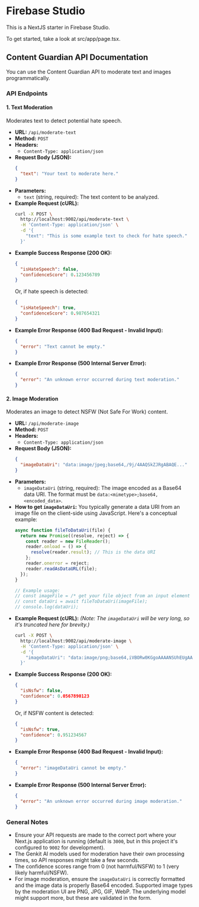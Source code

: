 # Firebase Studio

This is a NextJS starter in Firebase Studio.

To get started, take a look at src/app/page.tsx.

## Content Guardian API Documentation

You can use the Content Guardian API to moderate text and images programmatically.

### API Endpoints

#### 1. Text Moderation

Moderates text to detect potential hate speech.

- **URL:** `/api/moderate-text`
- **Method:** `POST`
- **Headers:**
    - `Content-Type: application/json`
- **Request Body (JSON):**
  ```json
  {
    "text": "Your text to moderate here."
  }
  ```
- **Parameters:**
    - `text` (string, required): The text content to be analyzed.
- **Example Request (cURL):**
  ```bash
  curl -X POST \
    http://localhost:9002/api/moderate-text \
    -H 'Content-Type: application/json' \
    -d '{
      "text": "This is some example text to check for hate speech."
    }'
  ```
- **Example Success Response (200 OK):**
  ```json
  {
    "isHateSpeech": false,
    "confidenceScore": 0.123456789
  }
  ```
  Or, if hate speech is detected:
  ```json
  {
    "isHateSpeech": true,
    "confidenceScore": 0.987654321
  }
  ```
- **Example Error Response (400 Bad Request - Invalid Input):**
  ```json
  {
    "error": "Text cannot be empty."
  }
  ```
- **Example Error Response (500 Internal Server Error):**
  ```json
  {
    "error": "An unknown error occurred during text moderation."
  }
  ```

#### 2. Image Moderation

Moderates an image to detect NSFW (Not Safe For Work) content.

- **URL:** `/api/moderate-image`
- **Method:** `POST`
- **Headers:**
    - `Content-Type: application/json`
- **Request Body (JSON):**
  ```json
  {
    "imageDataUri": "data:image/jpeg;base64,/9j/4AAQSkZJRgABAQE..."
  }
  ```
- **Parameters:**
    - `imageDataUri` (string, required): The image encoded as a Base64 data URI. The format must be `data:<mimetype>;base64,<encoded_data>`.
- **How to get `imageDataUri`:**
  You typically generate a data URI from an image file on the client-side using JavaScript. Here's a conceptual example:
  ```javascript
  async function fileToDataUri(file) {
    return new Promise((resolve, reject) => {
      const reader = new FileReader();
      reader.onload = () => {
        resolve(reader.result); // This is the data URI
      };
      reader.onerror = reject;
      reader.readAsDataURL(file);
    });
  }

  // Example usage:
  // const imageFile = /* get your file object from an input element */;
  // const dataUri = await fileToDataUri(imageFile);
  // console.log(dataUri);
  ```
- **Example Request (cURL):**
  *(Note: The `imageDataUri` will be very long, so it's truncated here for brevity.)*
  ```bash
  curl -X POST \
    http://localhost:9002/api/moderate-image \
    -H 'Content-Type: application/json' \
    -d '{
      "imageDataUri": "data:image/png;base64,iVBORw0KGgoAAAANSUhEUgAAAAUA..."
    }'
  ```
- **Example Success Response (200 OK):**
  ```json
  {
    "isNsfw": false,
    "confidence": 0.0567890123
  }
  ```
  Or, if NSFW content is detected:
  ```json
  {
    "isNsfw": true,
    "confidence": 0.951234567
  }
  ```
- **Example Error Response (400 Bad Request - Invalid Input):**
  ```json
  {
    "error": "imageDataUri cannot be empty."
  }
  ```
- **Example Error Response (500 Internal Server Error):**
  ```json
  {
    "error": "An unknown error occurred during image moderation."
  }
  ```

### General Notes

- Ensure your API requests are made to the correct port where your Next.js application is running (default is `3000`, but in this project it's configured to `9002` for development).
- The Genkit AI models used for moderation have their own processing times, so API responses might take a few seconds.
- The confidence scores range from 0 (not harmful/NSFW) to 1 (very likely harmful/NSFW).
- For image moderation, ensure the `imageDataUri` is correctly formatted and the image data is properly Base64 encoded. Supported image types by the moderation UI are PNG, JPG, GIF, WebP. The underlying model might support more, but these are validated in the form.
```